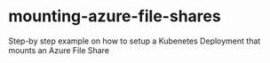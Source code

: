 # mounting-azure-file-shares
Step-by step example on how to setup a Kubenetes Deployment that mounts an Azure File Share
